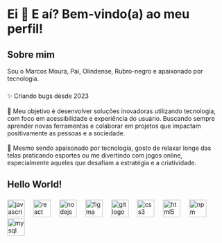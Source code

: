 <h1 align="left">Ei 👋 E aí? Bem-vindo(a) ao meu perfil!</h1>

###



###

<h2 align="left">Sobre mim</h2>

<p align="left">Sou o Marcos Moura, Pai,  Olindense, Rubro-negro e apaixonado por tecnologia.</p>

###

<p align="left">✨ Criando bugs desde 2023<br><br>🎯 Meu objetivo é desenvolver soluções inovadoras utilizando tecnologia, com foco em acessibilidade e experiência do usuário. Buscando sempre aprender novas ferramentas e colaborar em projetos que impactam positivamente as pessoas e a sociedade.<br><br>🎲 Mesmo sendo apaixonado por tecnologia, gosto de relaxar longe das telas praticando esportes ou me divertindo com jogos online, especialmente aqueles que desafiam a estratégia e a criatividade.</p>

###

<h2 align="left">Hello World!</h2>

###

<div align="left">
  <img src="https://cdn.jsdelivr.net/gh/devicons/devicon/icons/javascript/javascript-original.svg" height="40" alt="javascript logo"  />
  <img width="12" />
  <img src="https://cdn.jsdelivr.net/gh/devicons/devicon/icons/react/react-original.svg" height="40" alt="react logo"  />
  <img width="12" />
  <img src="https://cdn.jsdelivr.net/gh/devicons/devicon/icons/nodejs/nodejs-original.svg" height="40" alt="nodejs logo"  />
  <img width="12" />
  <img src="https://cdn.jsdelivr.net/gh/devicons/devicon/icons/figma/figma-original.svg" height="40" alt="figma logo"  />
  <img width="12" />
  <img src="https://cdn.jsdelivr.net/gh/devicons/devicon/icons/git/git-original.svg" height="40" alt="git logo"  />
  <img width="12" />
  <img src="https://cdn.jsdelivr.net/gh/devicons/devicon/icons/css3/css3-original.svg" height="40" alt="css3 logo"  />
  <img width="12" />
  <img src="https://cdn.jsdelivr.net/gh/devicons/devicon/icons/html5/html5-original.svg" height="40" alt="html5 logo"  />
  <img width="12" />
  <img src="https://cdn.jsdelivr.net/gh/devicons/devicon/icons/npm/npm-original-wordmark.svg" height="40" alt="npm logo"  />
  <img width="12" />
  <img src="https://cdn.jsdelivr.net/gh/devicons/devicon/icons/mysql/mysql-original.svg" height="40" alt="mysql logo"  />
</div>

###
